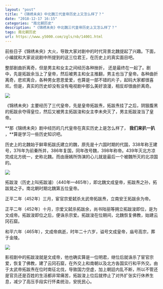 ```yaml
---
layout: "post"
title: "《锦绣未央》中北魏三代皇帝历史上又怎么样了？"
date: "2018-12-17 16:15"
categories: "南北朝历史"
description: "《锦绣未央》中北魏三代皇帝历史上又怎么样了？"
tags: 南北朝历史
url: https://www.y5000.com/zgls/nb/14001.html
---
```






前些日子《锦绣未央》大火，导致大家对剧中的时代背景北魏提起了兴趣。下面，小编就和大家说说剧中所提到的这三位君王，在历史上的真实面目吧。

整部剧曲折离奇，但是男主和女主之间经历各种挫折，
还是最终在一起了。剧中，先是拓跋余当上了皇帝，然后被男主和女主推翻，男主也当了皇帝。各种曲折离奇，悲欢离合，各种男女恩恩爱爱，也算是一部不错的片子，起码大家都很喜欢。但是，真实的历史却没有没有电视剧中那么美好浪漫，相反却很曲折离奇。

![](https://img.y5000.com/uploads/allimg/170217/1543131C3-0.jpg)

《锦绣未央》主要经历了三代皇帝，先是皇帝拓跋焘，拓跋焘挂了之后，阴狠腹黑的拓跋余夺得皇位，然后又被男主拓跋浚和女主李未央灭了，男主拓跋浚当了皇帝。

**那《锦绣未央》剧中经历的几代皇帝在真实历史上是怎么样了， **我们来扒一扒** ，**算是学习一些历史知识吧。

历史上的北魏始于鲜卑拓跋氏建立的魏，原先是十六国时期的代国，338年称王建号，376年为前秦所并，386年复国，同年改号魏，398年称帝。439年灭北方凉完成北方统一，史称北魏。而由唐嫣所饰演的心儿就是最后一个被魏所灭的北凉国的。

![](https://img.y5000.com/uploads/allimg/170217/1543134250-1.jpg)

拓跋浚（历史上叫拓跋濬）（440年—465年），即北魏文成皇帝，拓跋焘之孙，拓跋晃之子。南北朝时期北魏第五位皇帝。

正平二年（452年）三月，宦官宗爱弑杀太武帝拓跋焘，立南安王拓跋余为帝。

正平二年（452年）十月，宗爱又弑杀拓跋余，尚书陆丽等拥立拓跋浚即位，是为文成帝。拓跋浚即位之后，便诛杀宗爱。拓跋浚在位期间，北魏恢复佛教，始建云冈石窟。

和平六年（465年），文成帝病逝，时年二十六岁，谥号文成皇帝，庙号高宗，葬于金陵。

![](https://img.y5000.com/uploads/allimg/170217/1543133217-2.jpg)

影视剧中的拓跋浚就是文成帝，他也确实算是一位明君，继位后就诛杀了宦官宗爱，恢复了佛教，建了云冈石窟，在外交上和南朝以及北方各国实行和平外交。由于太武帝拓跋焘在位时南征北伐，导致国力空虚，加上朝廷内乱不断，所以不管还是官员还是百姓的生活都非常痛苦，拓跋浚上位后就停止了对外扩张实行休养生息，减少了高压手段实行怀柔统治，安抚民心。

